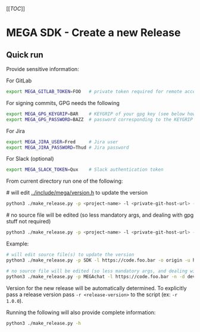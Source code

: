[[_TOC_]]

# MEGA SDK - Create a new Release


## Quick run

Provide sensitive information:

For GitLab
```sh
export MEGA_GITLAB_TOKEN=FOO   # private token required for remote access; always required
```
For signing commits, GPG needs the following
```sh
export MEGA_GPG_KEYGRIP=BAR    # KEYGRIP of your gpg key (see below how to find it); required only when a source file will be edited
export MEGA_GPG_PASSWORD=BAZZ  # password corresponding to the KEYGRIP (the one used to sign any commit); required only when a source file will be edited
```
For Jira
```sh
export MEGA_JIRA_USER=Fred     # Jira user
export MEGA_JIRA_PASSWORD=Thud # Jira password
```
For Slack (optional)
```sh
export MEGA_SLACK_TOKEN=Qux    # Slack authentication token
```

From current directory run one of the following:

\# will edit [../include/mega/version.h](../include/mega/version.h) to update the version
```sh
python3 ./make_release.py -p <project-name> -l <private-git-host-url> -o <private-git-remote-name> -u <private-git-remote-url> -d <private-git-develop-branch> -m <public-git-target-branch> -j <project-management-url> -t <target-apps> -c <chat-channel> -q <rc-number>
```

\# no source file will be edited (so less mandatory args, and dealing with gpg stuff not required)
```sh
python3 ./make_release.py -p <project-name> -l <private-git-host-url> -n -d <private-git-develop-branch> -m <public-git-target-branch> -j <project-management-url> -t <target-apps> -c <chat-channel> -q <rc-number>
```

Example:

```sh
# will edit source file(s) to update the version
python3 ./make_release.py -p SDK -l https://code.foo.bar -o origin -u https://foo.bar/sdk/sdk.git -d develop -m master -j https://jira.foo.bar -t "Android 1.0.1 / iOS 1.2 / MEGAsync 9.9.9" -c sdk_devs_only -q 1

# no source file will be edited (so less mandatory args, and dealing with gpg stuff not required)
python3 ./make_release.py -p MEGAchat -l https://code.foo.bar -n -d develop -m master -j https://jira.foo.bar -t "Android 1.0.1 / iOS 1.2 / MEGAsync 9.9.9" -c sdk_devs_only -q 1
```

Version for the new release will be automatically determined. To explicitly pass a release version pass `-r <release-version>` to the script (ex: `-r 1.0.0`).

Running the following will also provide complete information:
```sh
python3 ./make_release.py -h
```
